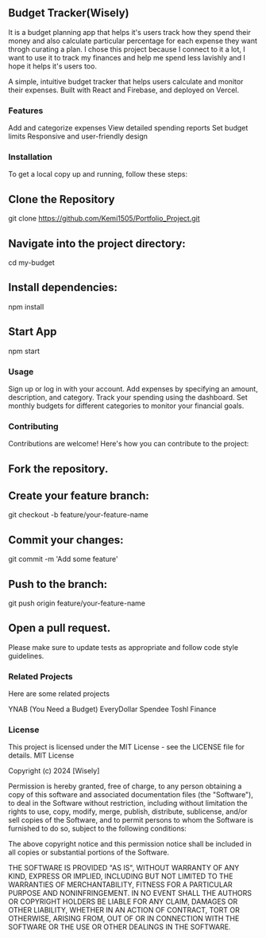 ## Budget Tracker(Wisely)

It is a budget planning app that helps it's users track how they spend their money and also calculate particular percentage for each expense they want throgh curating a plan. I chose this project because I connect to it a lot, I want to use it to track my finances and help me spend less lavishly and I hope it helps it's users too.

A simple, intuitive budget tracker that helps users calculate and monitor their expenses. Built with React and Firebase, and deployed on Vercel.

### Features
Add and categorize expenses
View detailed spending reports
Set budget limits
Responsive and user-friendly design

### Installation

To get a local copy up and running, follow these steps:

## Clone the Repository

git clone https://github.com/Kemi1505/Portfolio_Project.git

## Navigate into the project directory:

cd my-budget
## Install dependencies:

npm install

## Start App

npm start

### Usage

Sign up or log in with your account.
Add expenses by specifying an amount, description, and category.
Track your spending using the dashboard.
Set monthly budgets for different categories to monitor your financial goals.

### Contributing
Contributions are welcome! Here's how you can contribute to the project:

## Fork the repository.

## Create your feature branch:

git checkout -b feature/your-feature-name
## Commit your changes:

git commit -m 'Add some feature'
## Push to the branch:

git push origin feature/your-feature-name
## Open a pull request.
Please make sure to update tests as appropriate and follow code style guidelines.

### Related Projects
Here are some related projects 

YNAB (You Need a Budget)
EveryDollar
Spendee
Toshl Finance

### License
This project is licensed under the MIT License - see the LICENSE file for details.
MIT License

Copyright (c) 2024 [Wisely]

Permission is hereby granted, free of charge, to any person obtaining a copy
of this software and associated documentation files (the "Software"), to deal
in the Software without restriction, including without limitation the rights
to use, copy, modify, merge, publish, distribute, sublicense, and/or sell
copies of the Software, and to permit persons to whom the Software is
furnished to do so, subject to the following conditions:

The above copyright notice and this permission notice shall be included in all
copies or substantial portions of the Software.

THE SOFTWARE IS PROVIDED "AS IS", WITHOUT WARRANTY OF ANY KIND, EXPRESS OR
IMPLIED, INCLUDING BUT NOT LIMITED TO THE WARRANTIES OF MERCHANTABILITY,
FITNESS FOR A PARTICULAR PURPOSE AND NONINFRINGEMENT. IN NO EVENT SHALL THE
AUTHORS OR COPYRIGHT HOLDERS BE LIABLE FOR ANY CLAIM, DAMAGES OR OTHER
LIABILITY, WHETHER IN AN ACTION OF CONTRACT, TORT OR OTHERWISE, ARISING FROM,
OUT OF OR IN CONNECTION WITH THE SOFTWARE OR THE USE OR OTHER DEALINGS IN THE
SOFTWARE.
